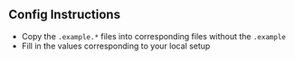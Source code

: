 ## Config Instructions

- Copy the `.example.*` files into corresponding files without the `.example`
- Fill in the values corresponding to your local setup
